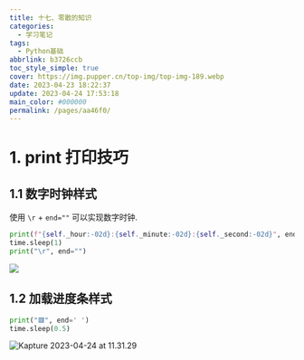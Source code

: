 ```yaml
---
title: 十七、零散的知识
categories: 
  - 学习笔记
tags: 
  - Python基础
abbrlink: b3726ccb
toc_style_simple: true
cover: https://img.pupper.cn/top-img/top-img-189.webp
date: 2023-04-23 18:22:37
update: 2023-04-24 17:53:18
main_color: #000000
permalink: /pages/aa46f0/
---
```


# 1. print 打印技巧

## 1.1 数字时钟样式

使用 `\r` + `end=""` 可以实现数字时钟.

```python
print(f"{self._hour:-02d}:{self._minute:-02d}:{self._second:-02d}", end="")
time.sleep(1)
print("\r", end="")
```

![](https://img.pupper.cn/img/202304241124676.gif)

## 1.2 加载进度条样式

```python
print("🟥", end=' ')
time.sleep(0.5)
```

![Kapture 2023-04-24 at 11.31.29](https://img.pupper.cn/img/202304241132623.gif)
